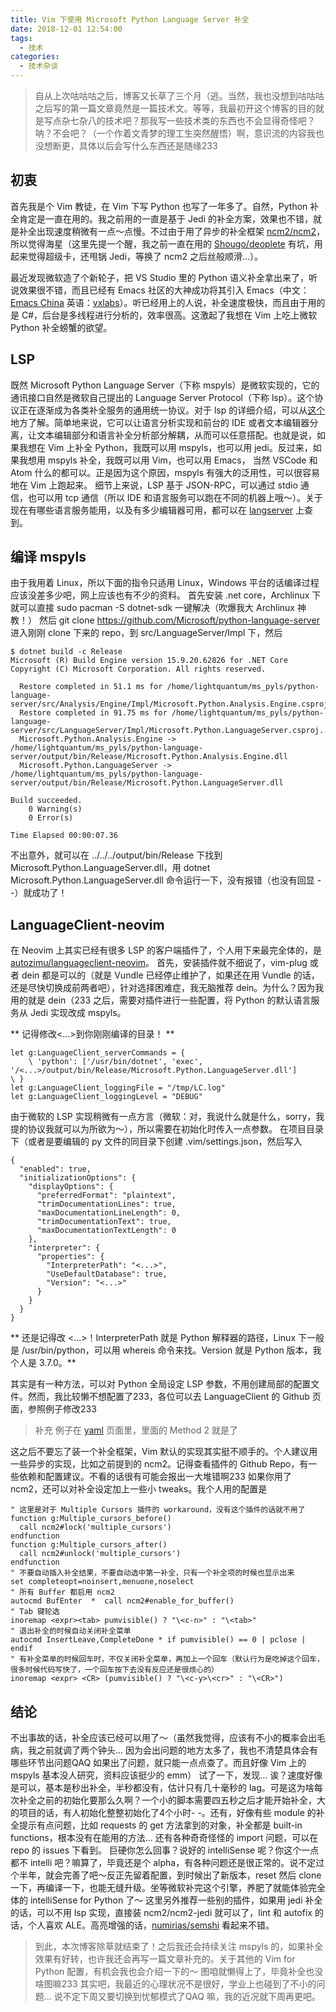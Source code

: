 ```yaml
---
title: Vim 下使用 Microsoft Python Language Server 补全
date: 2018-12-01 12:54:00
tags:
  - 技术
categories:
  - 技术杂谈
---
```


> 自从上次咕咕咕之后，博客又长草了三个月（逃。当然，我也没想到咕咕咕之后写的第一篇文章竟然是一篇技术文。等等，我最初开这个博客的目的就是写点杂七杂八的技术吧？那我写一些技术类的东西也不会显得奇怪吧？呐？不会吧？（一个作着文青梦的理工生突然醒悟）啊，意识流的内容我也没想断更，具体以后会写什么东西还是随缘233

## 初衷
首先我是个 Vim 教徒，在 Vim 下写 Python 也写了一年多了。自然，Python 补全肯定是一直在用的。我之前用的一直是基于 Jedi 的补全方案，效果也不错，就是补全出现速度稍微有一点～点慢。不过由于用了异步的补全框架 [ncm2/ncm2](https://github.com/ncm2/ncm2)，所以觉得海星（这里先提一个醒，我之前一直在用的 [Shougo/deoplete](https://github.com/Shougo/deoplete.nvim) 有坑，用起来觉得超级卡，还甩锅 Jedi，等换了 ncm2 之后丝般顺滑...）。

<!-- more -->

最近发现微软造了个新轮子，把 VS Studio 里的 Python 语义补全拿出来了，听说效果很不错，而且已经有 Emacs 社区的大神成功将其引入 Emacs（中文：[Emacs China](https://emacs-china.org/t/microsoft-python-language-server/7665) 英语：[vxlabs](https://vxlabs.com/2018/11/19/configuring-emacs-lsp-mode-and-microsofts-visual-studio-code-python-language-server/)）。听已经用上的人说，补全速度极快，而且由于用的是 C#，后台是多线程进行分析的，效率很高。这激起了我想在 Vim 上吃上微软 Python 补全螃蟹的欲望。

## LSP
既然 Microsoft Python Language Server（下称 mspyls）是微软实现的，它的通讯接口自然是微软自己提出的 Language Server Protocol（下称 lsp）。这个协议正在逐渐成为各类补全服务的通用统一协议。对于 lsp 的详细介绍，可以从[这个](https://langserver.org/)地方了解。简单地来说，它可以让语言分析实现和前台的 IDE 或者文本编辑器分离，让文本编辑部分和语言补全分析部分解耦，从而可以任意搭配。也就是说，如果我想在 Vim 上补全 Python，我既可以用 mspyls，也可以用 jedi。反过来，如果我想用 mspyls 补全，我既可以用 Vim，也可以用 Emacs， 当然 VSCode 和 Atom 什么的都可以。正是因为这个原因，mspyls 有强大的泛用性，可以很容易地在 Vim 上跑起来。
细节上来说，LSP 基于 JSON-RPC，可以通过 stdio 通信，也可以用 tcp 通信（所以 IDE 和语言服务可以跑在不同的机器上哦～）。关于现在有哪些语言服务能用，以及有多少编辑器可用，都可以在 [langserver](https://langserver.org/) 上查到。

## 编译 mspyls
由于我用着 Linux，所以下面的指令只适用 Linux，Windows 平台的话编译过程应该没差多少吧，网上应该也有不少的资料。
首先安装 .net core，Archlinux 下就可以直接 sudo pacman -S dotnet-sdk 一键解决（吹爆我大 Archlinux 神教！）
然后 git clone https://github.com/Microsoft/python-language-server
进入刚刚 clone 下来的 repo，到 src/LanguageServer/Impl 下，然后

```
$ dotnet build -c Release
Microsoft (R) Build Engine version 15.9.20.62826 for .NET Core
Copyright (C) Microsoft Corporation. All rights reserved.

  Restore completed in 51.1 ms for /home/lightquantum/ms_pyls/python-language-server/src/Analysis/Engine/Impl/Microsoft.Python.Analysis.Engine.csproj.
  Restore completed in 91.75 ms for /home/lightquantum/ms_pyls/python-language-server/src/LanguageServer/Impl/Microsoft.Python.LanguageServer.csproj.
  Microsoft.Python.Analysis.Engine -> /home/lightquantum/ms_pyls/python-language-server/output/bin/Release/Microsoft.Python.Analysis.Engine.dll
  Microsoft.Python.LanguageServer -> /home/lightquantum/ms_pyls/python-language-server/output/bin/Release/Microsoft.Python.LanguageServer.dll

Build succeeded.
    0 Warning(s)
    0 Error(s)

Time Elapsed 00:00:07.36
```

不出意外，就可以在 ../../../output/bin/Release 下找到 Microsoft.Python.LanguageServer.dll，用 dotnet Microsoft.Python.LanguageServer.dll 命令运行一下，没有报错（也没有回显 - -）就成功了！

## LanguageClient-neovim
在 Neovim 上其实已经有很多 LSP 的客户端插件了，个人用下来最完全体的，是 [autozimu/languageclient-neovim](https://github.com/autozimu/languageclient-neovim)。
首先，安装插件就不细说了，vim-plug 或者 dein 都是可以的（就是 Vundle 已经停止维护了，如果还在用 Vundle 的话，还是尽快切换成前两者吧），针对选择困难症，我无脑推荐 dein。为什么？因为我用的就是 dein（233
之后，需要对插件进行一些配置，将 Python 的默认语言服务从 Jedi 实现改成 mspyls。

** 记得修改<...>到你刚刚编译的目录！ **

```
let g:LanguageClient_serverCommands = {
    \ 'python': ['/usr/bin/dotnet', 'exec', '/<...>/output/bin/Release/Microsoft.Python.LanguageServer.dll']
\ }
let g:LanguageClient_loggingFile = "/tmp/LC.log"
let g:LanguageClient_loggingLevel = "DEBUG"
```

由于微软的 LSP 实现稍微有一点方言（微软：对，我说什么就是什么，sorry，我提的协议我就可以为所欲为～），所以需要在初始化时传入一点参数。
在项目目录下（或者是要编辑的 py 文件的同目录下创建 .vim/settings.json，然后写入

```
{
  "enabled": true,
  "initializationOptions": {
    "displayOptions": {
      "preferredFormat": "plaintext",
      "trimDocumentationLines": true,
      "maxDocumentationLineLength": 0,
      "trimDocumentationText": true,
      "maxDocumentationTextLength": 0
    },
    "interpreter": {
      "properties": {
        "InterpreterPath": "<...>",
        "UseDefaultDatabase": true,
        "Version": "<...>"
      }
    }
  }
}
```

** 还是记得改 <...>！InterpreterPath 就是 Python 解释器的路径，Linux 下一般是 /usr/bin/python，可以用 whereis 命令来找。Version 就是 Python 版本，我个人是 3.7.0。**

其实是有一种方法，可以对 Python 全局设定 LSP 参数，不用创建局部的配置文件。然而，我比较懒不想配置了233，各位可以去 LanguageClient 的 Github 页面，参照例子修改233

> 补充 例子在 [yaml](https://github.com/autozimu/LanguageClient-neovim/wiki/yaml-language-server) 页面里，里面的 Method 2 就是了

这之后不要忘了装一个补全框架，Vim 默认的实现其实挺不顺手的。个人建议用一些异步的实现，比如之前提到的 ncm2。记得查看插件的 Github Repo，有一些依赖和配置建议。不看的话很有可能会报出一大堆错啊233
如果你用了 ncm2，还可以对补全设定加上一些小 tweaks。我个人用的配置是

```
" 这里是对于 Multiple Cursors 插件的 workaround，没有这个插件的话就不用了
function g:Multiple_cursors_before()
  call ncm2#lock('multiple_cursors')
endfunction
function g:Multiple_cursors_after()
  call ncm2#unlock('multiple_cursors')
endfunction
" 不要自动插入补全结果，不要自动选中第一补全，只有一个补全项的时候也显示出来
set completeopt=noinsert,menuone,noselect
" 所有 Buffer 都启用 ncm2
autocmd BufEnter  *  call ncm2#enable_for_buffer()
" Tab 键轮选
inoremap <expr><tab> pumvisible() ? "\<c-n>" : "\<tab>"
" 退出补全的时候自动关闭补全菜单
autocmd InsertLeave,CompleteDone * if pumvisible() == 0 | pclose | endif
" 有补全菜单的时候回车时，不仅关闭补全菜单，再加上一个回车（默认行为是吃掉这个回车，很多时候代码写快了，一个回车按下去没有反应还是很烦心的）
inoremap <expr> <CR> (pumvisible() ? "\<c-y>\<cr>" : "\<CR>")
```

## 结论
不出事故的话，补全应该已经可以用了～（虽然我觉得，应该有不小的概率会出毛病，我之前就调了两个钟头... 因为会出问题的地方太多了，我也不清楚具体会有哪些环节出问题QAQ 如果出了问题，就只能一点点查了。而且好像 Vim 上的 mspyls 基本没人研究，资料应该挺少的 emm）
试了一下，发现... 诶？速度好像是可以，基本是秒出补全，半秒都没有，估计只有几十毫秒的 lag。可是这为啥每次补全之前的初始化要那么久啊？一个小的脚本需要四五秒之后才能开始补全，大的项目的话，有人初始化整整初始化了4个小时- -。还有，好像有些 module 的补全提示有点问题，比如 requests 的 get 方法拿到的对象，补全都是 built-in functions，根本没有在能用的方法... 还有各种奇奇怪怪的 import 问题，可以在 repo 的 issues 下看到。
巨硬你怎么回事？说好的 intelliSense 呢？你这个一点都不 intelli 吧？嘛算了，毕竟还是个 alpha，有各种问题还是很正常的。说不定过个半年，就会完善了吧～反正先留着配置，到时候出了新版本，reset 然后 clone 一下，再编译一下，也能无缝升级。坐等微软补完这个引擎，养肥了就能体验完全体的 intelliSense for Python 了～
这里另外推荐一些别的插件，如果用 jedi 补全的话，可以不用 lsp 实现，直接装 ncm2/ncm2-jedi 就可以了，lint 和 autofix 的话，个人喜欢 ALE。高亮增强的话，[numirias/semshi](https://github.com/numirias/semshi) 看起来不错。

> 到此，本次博客除草就结束了！之后我还会持续关注 mspyls 的，如果补全效果有好转，也许我还会再写一篇文章补充的。关于其他的 Vim for Python 配置，有机会我也会介绍一下的～ 图咱就懒得上了，毕竟补全也没啥图嘛233
> 其实吧，我最近的心理状况不是很好，学业上也碰到了不小的问题... 说不定下周又要切换到忧郁模式了QAQ 嘛，我的近况就下周再更吧。
